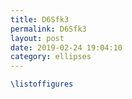 ```yaml
---
title: D6Sfk3
permalink: D6Sfk3
layout: post
date: 2019-02-24 19:04:10
category: ellipses
---
```


```latex
\listoffigures
```